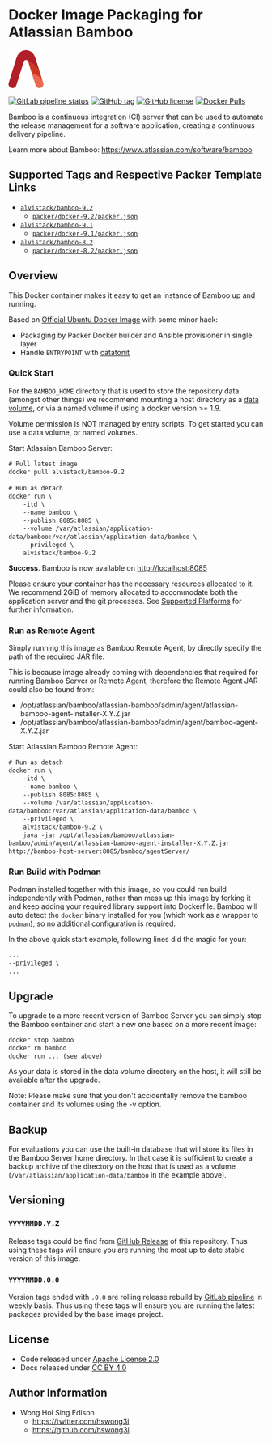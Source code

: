 # Docker Image Packaging for Atlassian Bamboo

<a href="https://alvistack.com" title="AlviStack" target="_blank"><img src="/alvistack.svg" height="75" alt="AlviStack"></a>

[![GitLab pipeline
status](https://img.shields.io/gitlab/pipeline/alvistack/docker-bamboo/master)](https://gitlab.com/alvistack/docker-bamboo/-/pipelines)
[![GitHub
tag](https://img.shields.io/github/tag/alvistack/docker-bamboo.svg)](https://github.com/alvistack/docker-bamboo/tags)
[![GitHub
license](https://img.shields.io/github/license/alvistack/docker-bamboo.svg)](https://github.com/alvistack/docker-bamboo/blob/master/LICENSE)
[![Docker
Pulls](https://img.shields.io/docker/pulls/alvistack/bamboo-9.2.svg)](https://hub.docker.com/r/alvistack/bamboo-9.2)

Bamboo is a continuous integration (CI) server that can be used to
automate the release management for a software application, creating a
continuous delivery pipeline.

Learn more about Bamboo: <https://www.atlassian.com/software/bamboo>

## Supported Tags and Respective Packer Template Links

-   [`alvistack/bamboo-9.2`](https://hub.docker.com/r/alvistack/bamboo-9.2)
    -   [`packer/docker-9.2/packer.json`](https://github.com/alvistack/docker-bamboo/blob/master/packer/docker-9.2/packer.json)
-   [`alvistack/bamboo-9.1`](https://hub.docker.com/r/alvistack/bamboo-9.1)
    -   [`packer/docker-9.1/packer.json`](https://github.com/alvistack/docker-bamboo/blob/master/packer/docker-9.1/packer.json)
-   [`alvistack/bamboo-8.2`](https://hub.docker.com/r/alvistack/bamboo-8.2)
    -   [`packer/docker-8.2/packer.json`](https://github.com/alvistack/docker-bamboo/blob/master/packer/docker-8.2/packer.json)

## Overview

This Docker container makes it easy to get an instance of Bamboo up and
running.

Based on [Official Ubuntu Docker
Image](https://hub.docker.com/_/ubuntu/) with some minor hack:

-   Packaging by Packer Docker builder and Ansible provisioner in single
    layer
-   Handle `ENTRYPOINT` with
    [catatonit](https://github.com/openSUSE/catatonit)

### Quick Start

For the `BAMBOO_HOME` directory that is used to store the repository
data (amongst other things) we recommend mounting a host directory as a
[data
volume](https://docs.docker.com/engine/tutorials/dockervolumes/#/data-volumes),
or via a named volume if using a docker version \>= 1.9.

Volume permission is NOT managed by entry scripts. To get started you
can use a data volume, or named volumes.

Start Atlassian Bamboo Server:

    # Pull latest image
    docker pull alvistack/bamboo-9.2

    # Run as detach
    docker run \
        -itd \
        --name bamboo \
        --publish 8085:8085 \
        --volume /var/atlassian/application-data/bamboo:/var/atlassian/application-data/bamboo \
        --privileged \
        alvistack/bamboo-9.2

**Success**. Bamboo is now available on <http://localhost:8085>

Please ensure your container has the necessary resources allocated to
it. We recommend 2GiB of memory allocated to accommodate both the
application server and the git processes. See [Supported
Platforms](https://confluence.atlassian.com/display/Bamboo/Supported+Platforms)
for further information.

### Run as Remote Agent

Simply running this image as Bamboo Remote Agent, by directly specify
the path of the required JAR file.

This is because image already coming with dependencies that required for
running Bamboo Server or Remote Agent, therefore the Remote Agent JAR
could also be found from:

-   /opt/atlassian/bamboo/atlassian-bamboo/admin/agent/atlassian-bamboo-agent-installer-X.Y.Z.jar
-   /opt/atlassian/bamboo/atlassian-bamboo/admin/agent/bamboo-agent-X.Y.Z.jar

Start Atlassian Bamboo Remote Agent:

    # Run as detach
    docker run \
        -itd \
        --name bamboo \
        --publish 8085:8085 \
        --volume /var/atlassian/application-data/bamboo:/var/atlassian/application-data/bamboo \
        --privileged \
        alvistack/bamboo-9.2 \
        java -jar /opt/atlassian/bamboo/atlassian-bamboo/admin/agent/atlassian-bamboo-agent-installer-X.Y.Z.jar http://bamboo-host-server:8085/bamboo/agentServer/

### Run Build with Podman

Podman installed together with this image, so you could run build
independently with Podman, rather than mess up this image by forking it
and keep adding your required library support into Dockerfile. Bamboo
will auto detect the `docker` binary installed for you (which work as a
wrapper to `podman`), so no additional configuration is required.

In the above quick start example, following lines did the magic for
your:

    ...
    --privileged \
    ...

## Upgrade

To upgrade to a more recent version of Bamboo Server you can simply stop
the Bamboo container and start a new one based on a more recent image:

    docker stop bamboo
    docker rm bamboo
    docker run ... (see above)

As your data is stored in the data volume directory on the host, it will
still be available after the upgrade.

Note: Please make sure that you don't accidentally remove the bamboo
container and its volumes using the -v option.

## Backup

For evaluations you can use the built-in database that will store its
files in the Bamboo Server home directory. In that case it is sufficient
to create a backup archive of the directory on the host that is used as
a volume (`/var/atlassian/application-data/bamboo` in the example
above).

## Versioning

### `YYYYMMDD.Y.Z`

Release tags could be find from [GitHub
Release](https://github.com/alvistack/docker-bamboo/tags) of this
repository. Thus using these tags will ensure you are running the most
up to date stable version of this image.

### `YYYYMMDD.0.0`

Version tags ended with `.0.0` are rolling release rebuild by [GitLab
pipeline](https://gitlab.com/alvistack/docker-bamboo/-/pipelines) in
weekly basis. Thus using these tags will ensure you are running the
latest packages provided by the base image project.

## License

-   Code released under [Apache License 2.0](LICENSE)
-   Docs released under [CC BY
    4.0](http://creativecommons.org/licenses/by/4.0/)

## Author Information

-   Wong Hoi Sing Edison
    -   <https://twitter.com/hswong3i>
    -   <https://github.com/hswong3i>
